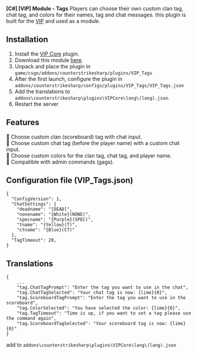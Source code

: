 **[C#] [VIP] Module - Tags** Players can choose their own custom clan tag, chat tag, and colors for their names, tag and chat messages.
this plugin is built for the [VIP](https://github.com/partiusfabaa/cs2-VIPCore) and used as a module.

## Installation

1. Install the [VIP Core](https://github.com/partiusfabaa/cs2-VIPCore) plugin.
2. Download this module [here](https://github.com/Next-il/VIP-Tags/releases).
3. Unpack and place the plugin in `game/csgo/addons/counterstrikesharp/plugins/VIP_Tags`
4. After the first launch, configure the plugin in `addons/counterstrikesharp/configs/plugins/VIP_Tags/VIP_Tags.json`
5. Add the translations to `addons\counterstrikesharp\plugins\VIPCore\lang\(lang).json`.
6. Restart the server

## Features
💎 Choose custom clan (scoreboard) tag with chat input. <br />
💎 Choose custom chat tag (before the player name) with a custom chat input. <br />
💎 Choose custom colors for the clan tag, chat tag, and player name. <br />
💎 Compatible with admin commands (gags). <br />


## Configuration file (VIP_Tags.json)

```
{
  "ConfigVersion": 1,
  "ChatSettings": {
    "deadname": "[DEAD]",
    "nonename": "{White}(NONE)",
    "specname": "{Purple}(SPEC)",
    "tname": "{Yellow}(T)",
    "ctname": "{Blue}(CT)"
  },
  "TagTimeout": 20,
}
```

## Translations

```
{
	...
	"tag.ChatTagPrompt": "Enter the tag you want to use in the chat",
	"tag.ChatTagSelected": "Your chat tag is now: {lime}{0}",
	"tag.ScoreboardTagPrompt": "Enter the tag you want to use in the scoreboard",
	"tag.ColorSelected": "You have selected the color: {lime}{0}",
	"tag.TagTimeout": "Time is up, if you want to set a tag please use the command again",
	"tag.ScoreboardTagSelected": "Your scoreboard tag is now: {lime}{0}"
}
```
add to `addons\counterstrikesharp\plugins\VIPCore\lang\(lang).json`